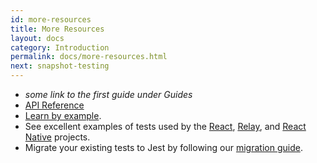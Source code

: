 ```yaml
---
id: more-resources
title: More Resources
layout: docs
category: Introduction
permalink: docs/more-resources.html
next: snapshot-testing
---
```


* _some link to the first guide under Guides_
* [API Reference](/jest/docs/api.html)
* [Learn by example](https://github.com/facebook/jest/tree/master/examples).
* See excellent examples of tests used by the [React](https://github.com/facebook/react/tree/master/src/renderers/shared/stack/reconciler/__tests__), [Relay](https://github.com/facebook/relay/tree/master/src/container/__tests__), and [React Native](https://github.com/facebook/react-native/tree/master/Libraries/Animated/src/__tests__) projects.
* Migrate your existing tests to Jest by following our [migration guide](https://facebook.github.io/jest/docs/migration-guide.html).
